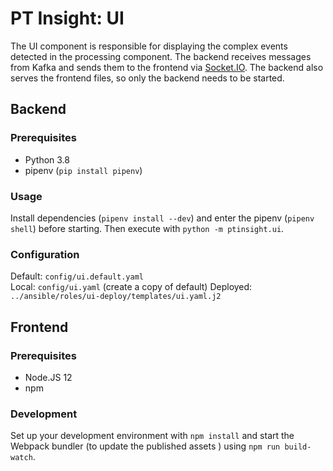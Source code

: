 # PT Insight: UI

The UI component is responsible for displaying the complex events detected in the processing component.
The backend receives messages from Kafka and sends them to the frontend via [Socket.IO](https://socket.io/). The
 backend also serves the frontend files, so only the backend needs to be started.


## Backend

### Prerequisites
* Python 3.8
* pipenv (`pip install pipenv`)


### Usage

Install dependencies (`pipenv install --dev`) and enter the pipenv (`pipenv shell`) before starting. Then execute with `python -m ptinsight.ui`.


### Configuration

Default: `config/ui.default.yaml`  
Local: `config/ui.yaml`  (create a copy of default)
Deployed: `../ansible/roles/ui-deploy/templates/ui.yaml.j2`


## Frontend

### Prerequisites
* Node.JS 12
* npm


### Development

Set up your development environment with `npm install` and start the Webpack bundler (to update the published assets
) using `npm run build-watch`.
